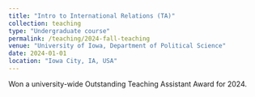 ```yaml
---
title: "Intro to International Relations (TA)"
collection: teaching
type: "Undergraduate course"
permalink: /teaching/2024-fall-teaching
venue: "University of Iowa, Department of Political Science"
date: 2024-01-01
location: "Iowa City, IA, USA"
---
```


Won a university-wide Outstanding Teaching Assistant Award for 2024.
